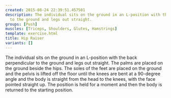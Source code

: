 ```yaml
---
created: 2015-08-24 22:39:51.457501
description: The individual sits on the ground in an L-position with the back perpendicular
  to the ground and legs out straight.
groups: [Push]
muscles: [Triceps, Shoulders, Glutes, Hamstrings]
template: exercise.html
title: Hip Raiser
variants: []
---
```

The individual sits on the ground in an L-position with the back perpendicular to the ground and legs out straight. The palms are placed on the ground beside the hips. The soles of the feet are placed on the ground and the pelvis is lifted off the floor until the knees are bent at a 90-degree angle and the body is straight from the head to the knees, with the face pointed straight up. The position is held for a moment and then the body is returned to the starting position.